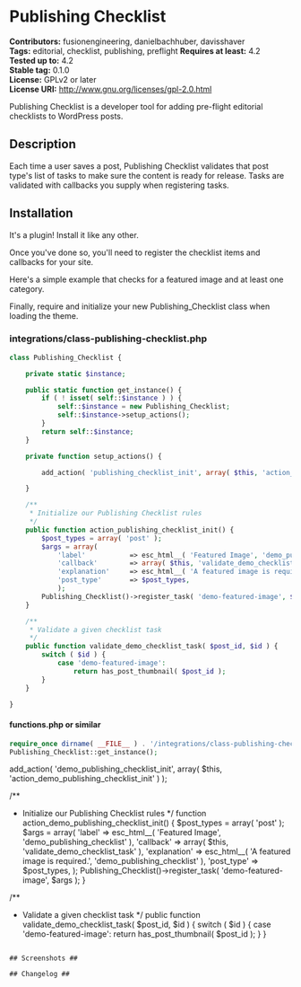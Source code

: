# Publishing Checklist #
**Contributors:** fusionengineering, danielbachhuber, davisshaver  
**Tags:** editorial, checklist, publishing, preflight
**Requires at least:** 4.2  
**Tested up to:** 4.2  
**Stable tag:** 0.1.0  
**License:** GPLv2 or later  
**License URI:** http://www.gnu.org/licenses/gpl-2.0.html  

Publishing Checklist is a developer tool for adding pre-flight editorial checklists to WordPress posts.

## Description ##

Each time a user saves a post, Publishing Checklist validates that post type's list of tasks to make sure the content is ready for release. Tasks are validated with callbacks you supply when registering tasks.

## Installation ##
It's a plugin! Install it like any other. 

Once you've done so, you'll need to register the checklist items and callbacks for your site.

Here's a simple example that checks for a featured image and at least one category.


Finally, require and initialize your new Publishing_Checklist class when loading the theme.


### integrations/class-publishing-checklist.php
```php
class Publishing_Checklist {

	private static $instance;

	public static function get_instance() {
		if ( ! isset( self::$instance ) ) {
			self::$instance = new Publishing_Checklist;
			self::$instance->setup_actions();
		}
		return self::$instance;
	}

	private function setup_actions() {

		add_action( 'publishing_checklist_init', array( $this, 'action_publishing_checklist_init' ) );

	}

	/**
	 * Initialize our Publishing Checklist rules
	 */
	public function action_publishing_checklist_init() {
		$post_types = array( 'post' );
		$args = array(
			'label'           => esc_html__( 'Featured Image', 'demo_publishing_checklist' ),
			'callback'        => array( $this, 'validate_demo_checklist_task' ),
			'explanation'     => esc_html__( 'A featured image is required.', 'demo_publishing_checklist' ),
			'post_type'       => $post_types,
			);
		Publishing_Checklist()->register_task( 'demo-featured-image', $args );
	}

	/**
	 * Validate a given checklist task
	 */
	public function validate_demo_checklist_task( $post_id, $id ) {
		switch ( $id ) {
			case 'demo-featured-image':
				return has_post_thumbnail( $post_id );
		}
	}

}
```
#### functions.php or similar ####
```php
require_once dirname( __FILE__ ) . '/integrations/class-publishing-checklist.php';
Publishing_Checklist::get_instance(); 

```

add_action( 'demo_publishing_checklist_init', array( $this, 'action_demo_publishing_checklist_init' ) );

/**
 * Initialize our Publishing Checklist rules
 */
function action_demo_publishing_checklist_init() {
	$post_types = array( 'post' );
	$args = array(
		'label'           => esc_html__( 'Featured Image', 'demo_publishing_checklist' ),
		'callback'        => array( $this, 'validate_demo_checklist_task' ),
		'explanation'     => esc_html__( 'A featured image is required.', 'demo_publishing_checklist' ),
		'post_type'       => $post_types,
		);
	Publishing_Checklist()->register_task( 'demo-featured-image', $args );
}

/**
 * Validate a given checklist task
 */
public function validate_demo_checklist_task( $post_id, $id ) {
	switch ( $id ) {
		case 'demo-featured-image':
			return has_post_thumbnail( $post_id );
	}
}
```

## Screenshots ##

## Changelog ##